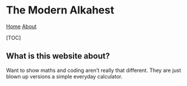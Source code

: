 # The Modern Alkahest

[Home](index.html) [About](about.html)

[TOC]

## What is this website about?

Want to show maths and coding aren’t really that different. They are just blown up versions a simple everyday calculator.

